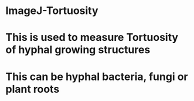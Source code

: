 # ImageJ-Tortuosity
# This is used to measure Tortuosity of hyphal growing structures
# This can be hyphal bacteria, fungi or plant roots
